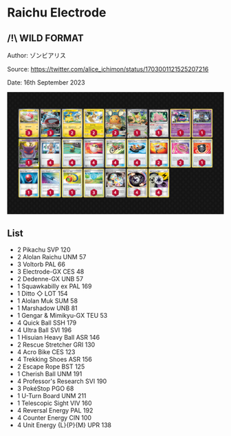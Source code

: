 # Raichu Electrode

## /!\ WILD FORMAT

Author: ゾンビアリス

Source: <https://twitter.com/alice_ichimon/status/1703001121525207216>

Date: 16th September 2023

![decklist](../../images/OBF/Raichu%20Electrode/2-%20Raichu%20Electrode.png)

## List

* 2 Pikachu SVP 120
* 2 Alolan Raichu UNM 57
* 3 Voltorb PAL 66
* 3 Electrode-GX CES 48
* 2 Dedenne-GX UNB 57
* 1 Squawkabilly ex PAL 169
* 1 Ditto ◇ LOT 154
* 1 Alolan Muk SUM 58
* 1 Marshadow UNB 81
* 1 Gengar & Mimikyu-GX TEU 53
* 4 Quick Ball SSH 179
* 4 Ultra Ball SVI 196
* 1 Hisuian Heavy Ball ASR 146
* 2 Rescue Stretcher GRI 130
* 4 Acro Bike CES 123
* 4 Trekking Shoes ASR 156
* 2 Escape Rope BST 125
* 1 Cherish Ball UNM 191
* 4 Professor's Research SVI 190
* 3 PokéStop PGO 68
* 1 U-Turn Board UNM 211
* 1 Telescopic Sight VIV 160
* 4 Reversal Energy PAL 192
* 4 Counter Energy CIN 100
* 4 Unit Energy {L}{P}{M} UPR 138
